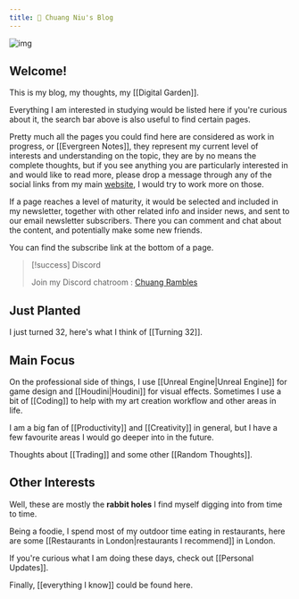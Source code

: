```yaml
---
title: 🌱 Chuang Niu's Blog
---
```






![img](https://i.imgur.com/OOca9GG.jpg)



## Welcome!



This is my blog, my thoughts, my [[Digital Garden]].



Everything I am interested in studying would be listed here if you're curious about it, the search bar above is also useful to find certain pages.



Pretty much all the pages you could find here are considered as work in progress, or [[Evergreen Notes]], they represent my current level of interests and understanding on the topic, they are by no means the complete thoughts, but if you see anything you are particularly interested in and would like to read more, please drop a message through any of the social links from my main [website](https://cniu.art), I would try to work more on those.



If a page reaches a level of maturity, it would be selected and included in my newsletter, together with other related info and insider news, and sent to our email newsletter subscribers. There you can comment and chat about the content, and potentially make some new friends. 



You can find the subscribe link at the bottom of a page.



> [!success] Discord
> 
>  Join my Discord chatroom :   [Chuang Rambles](https://discord.gg/DFXMeMZCUA)




## Just Planted



I just turned 32, here's what I think of [[Turning 32]].



## Main Focus





On the professional side of things, I use [[Unreal Engine|Unreal Engine]] for game design and [[Houdini|Houdini]] for visual effects. Sometimes I use a bit of [[Coding]] to help with my art creation workflow and other areas in life.



I am a big fan of [[Productivity]] and [[Creativity]] in general, but I have a few favourite areas I would go deeper into in the future.



Thoughts about [[Trading]] and some other [[Random Thoughts]].



## Other Interests



Well, these are mostly the **rabbit holes** I find myself digging into from time to time. 



Being a foodie, I spend most of my outdoor time eating in restaurants, here are some [[Restaurants in London|restaurants I recommend]] in London.



If you're curious what I am doing these days, check out [[Personal Updates]].



Finally, [[everything I know]] could be found here.



